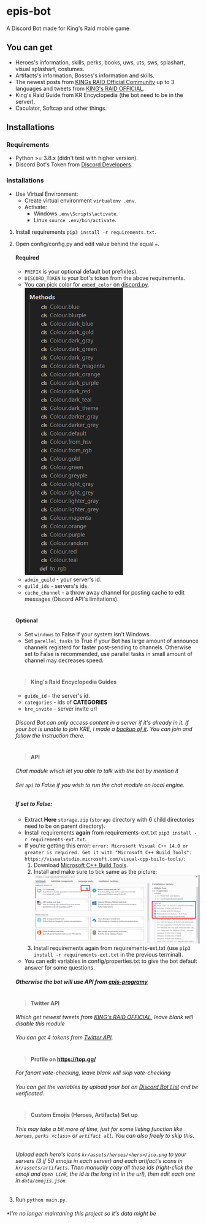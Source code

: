 # epis-bot
A Discord Bot made for King's Raid mobile game

## You can get
* Heroes's information, skills, perks, books, uws, uts, sws, splashart, visual splashart, costumes.
* Artifacts's information, Bosses's information and skills.
* The newest posts from [KINGs RAID Official Community](https://kr-official.community/) up to 3 languages and tweets from [KING's RAID OFFICIAL](https://twitter.com/Play_KINGsRAID).
* King's Raid Guide from KR Encyclopedia (the bot need to be in the server).
* Caculator, Softcap and other things.

## Installations
### Requirements
* Python >= 3.8.x (didn't test with higher version).
* Discord Bot's Token from [Discord Developers](https://discord.com/developers/applications).

### Installations

* Use Virtual Environment:
    * Create virtual environment `virtualenv .env`.
    * Activate:
        - Windows `.env\Scripts\activate`.
        - Linux `source .env/bin/activate`.

1. Install requirements `pip3 install -r requirements.txt`.

2. Open config/config.py and edit value behind the equal `=`.
    #### Required
    * `PREFIX` is your optional default bot prefix(es).
    * `DISCORD_TOKEN` is your bot's token from the above requirements.
    * You can pick color for `embed_color` on [discord.py](https://discordpy.readthedocs.io/en/stable/api.html?highlight=colour#discord.Colour).
        ![discord.py Colour](/readme/colour.png)
    * `admin_guild` - your server's id.
    * `guild_ids` - servers's ids.
    * `cache_channel` - a throw away channel for posting cache to edit messages (Discord API's limitations).
    #
    #### Optional
    * Set `windows` to False if your system isn't Windows.
    * Set `parellel_tasks` to True if your Bot has large amount of announce channels registerd for faster post-sending to channels. Otherwise set to False is recommended, use parallel tasks in small amount of channel may decreases speed.
    #
    > #### King's Raid Encyclopedia Guides
    * `guide_id` - the server's id.
    * `categories` - ids of **CATEGORIES**
    * `kre_invite` - server invite url
    ###### Discord Bot can only access content in a server if it's already in it. If your bot is unable to join KRE, i made a [backup of it](https://discord.gg/4j9vtD28p5). You can join and follow the instruction there.
    #
    > #### API
    *Chat module which let you able to talk with the bot by mention it*
    ###### Set `api` to False if you wish to run the chat module on local engine.
    ##### If set to False:
    * Extract **Here** `storage.zip` (`storage` directory with 6 child directories need to be on parent directory).
    * Install requirements **again** from requirements-ext.txt `pip3 install -r requirements-ext.txt`.
    * If you're getting this error: `error: Microsoft Visual C++ 14.0 or greater is required. Get it with "Microsoft C++ Build Tools": https://visualstudio.microsoft.com/visual-cpp-build-tools/`:
        1. Download [Microsoft C++ Build Tools](https://visualstudio.microsoft.com/thank-you-downloading-visual-studio/?sku=BuildTools&rel=16).
        2. Install and make sure to tick same as the picture:
            ![Microsoft C++ Build Tools](/readme/microsoft_build_tools.png)
        3. Install requirements again from requirements-ext.txt (use `pip3 install -r requirements-ext.txt` in the previous terminal).
    * You can edit variables in config/properties.txt to give the bot default answer for some questions.
    ##### Otherwise the bot will use API from [epis-programy](https://github.com/faber6/epis-programy)
    #
    > #### Twitter API
    *Which get newest tweets from [KING's RAID OFFICIAL](https://twitter.com/Play_KINGsRAID), leave blank will disable this module*
    ###### You can get 4 tokens from [Twitter API](https://developer.twitter.com/en/docs/twitter-api/getting-started/getting-access-to-the-twitter-api).
    #
    > #### Profile on https://top.gg/
    *For fanart vote-checking, leave blank will skip vote-checking*
    ###### You can get the variables by upload your bot on [Discord Bot List](https://top.gg/) and be verificated.
    #
    > #### Custom Emojis (Heroes, Artifacts) Set up
    ###### This may take a bit more of time, just for some listing function like `heroes`, `perks <class>` or `artifact all`. You can also freely to skip this.
    ###### Upload each hero's icons `kr/assets/heroes/<hero>/ico.png` to your servers (3 if 50 emojis in each server) and each artifact's icons in `kr/assets/artifacts`. Then manually copy all these ids (right-click the emoji and `Open Link`, the id is the long int in the url), then edit each one in `data/emojis.json`.

3. Run `python main.py`.

###### *I'm no longer maintaning this project so it's data might be 